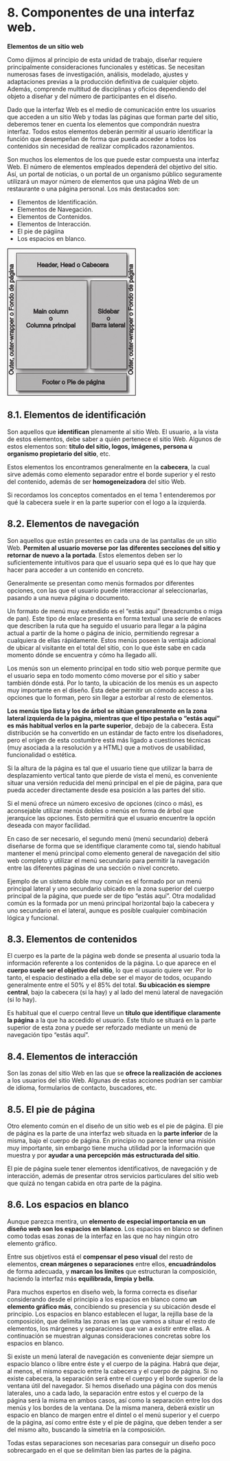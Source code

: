 # 8. Componentes de una interfaz web.

**Elementos de un sitio web**

Como dijimos al principio de esta unidad de trabajo, diseñar requiere principalmente consideraciones funcionales y estéticas. Se necesitan numerosas fases de investigación, análisis, modelado, ajustes y adaptaciones previas a la producción definitiva de cualquier objeto. Además, comprende multitud de disciplinas y oficios dependiendo del objeto a diseñar y del número de participantes en el diseño.

Dado que la interfaz Web es el medio de comunicación entre los usuarios que acceden a un sitio Web y todas las páginas que forman parte del sitio, deberemos tener en cuenta los elementos que compondrán nuestra interfaz. Todos estos elementos deberán permitir al usuario identificar la función que desempeñan de forma que pueda acceder a todos los contenidos sin necesidad de realizar complicados razonamientos.

Son muchos los elementos de los que puede estar compuesta una interfaz Web. El número de elementos empleados dependerá del objetivo del sitio. Así, un portal de noticias, o un portal de un organismo público seguramente utilizará un mayor número de elementos que una página Web de un restaurante o una página personal. Los más destacados son:

- Elementos de Identificación.
- Elementos de Navegación.
- Elementos de Contenidos.
- Elementos de Interacción.
- El pie de págiina
- Los espacios en blanco.

![Elementos Web](img/08_01_ElementosWeb.png)

## 8.1. Elementos de identificación

Son aquellos que **identifican** plenamente al sitio Web. El usuario, a la vista de estos elementos, debe saber a quién pertenece el sitio Web. Algunos de estos elementos son: **título del sitio, logos, imágenes, persona u organismo propietario del sitio**, etc.

Estos elementos los encontramos generalmente en la **cabecera**, la cual sirve además como elemento separador entre el borde superior y el resto del contenido, además de ser **homogeneizadora** del sitio Web.

Si recordamos los conceptos comentados en el tema 1 entenderemos por qué la cabecera suele ir en la parte superior con el logo a la izquierda.

## 8.2. Elementos de navegación
Son aquellos que están presentes en cada una de las pantallas de un sitio Web. **Permiten al usuario moverse por las diferentes secciones del sitio y retornar de nuevo a la portada**. Estos elementos deben ser lo suficientemente intuitivos para que el usuario sepa qué es lo que hay que hacer para acceder a un contenido en concreto.

Generalmente se presentan como menús formados por diferentes opciones, con las que el usuario puede interaccionar al seleccionarlas, pasando a una nueva página o documento.

Un formato de menú muy extendido es el “estás aquí” (breadcrumbs o miga de pan). Este tipo de enlace presenta en forma textual una serie de enlaces que describen la ruta que ha seguido el usuario para llegar a la página actual a partir de la home o página de inicio, permitiendo regresar a cualquiera de ellas rápidamente. Estos menús poseen la ventaja adicional de ubicar al visitante en el total del sitio, con lo que éste sabe en cada momento dónde se encuentra y cómo ha llegado allí.

Los menús son un elemento principal en todo sitio web porque permite que el usuario sepa en todo momento cómo moverse por el sitio y saber también dónde está. Por lo tanto, la ubicación de los menús es un aspecto muy importante en el diseño. Ésta debe permitir un cómodo acceso a las opciones que lo forman, pero sin llegar a estorbar al resto de elementos.

**Los menús tipo lista y los de árbol se sitúan generalmente en la zona lateral izquierda de la página, mientras que el tipo pestaña o “estás aquí” es más habitual verlos en la parte superior**, debajo de la cabecera. Esta distribución se ha convertido en un estándar de facto entre los diseñadores, pero el origen de esta costumbre está más ligado a cuestiones técnicas (muy asociada a la resolución y a HTML) que a motivos de usabilidad, funcionalidad o estética.

Si la altura de la página es tal que el usuario tiene que utilizar la barra de desplazamiento vertical tanto que pierde de vista el menú, es conveniente situar una versión reducida del menú principal en el pie de página, para que pueda acceder directamente desde esa posición a las partes del sitio.

Si el menú ofrece un número excesivo de opciones (cinco o más), es aconsejable utilizar menús dobles o menús en forma de árbol que jerarquice las opciones. Esto permitirá que el usuario encuentre la opción deseada con mayor facilidad.

En caso de ser necesario, el segundo menú (menú secundario) deberá diseñarse de forma que se identifique claramente como tal, siendo habitual mantener el menú principal como elemento general de navegación del sitio web completo y utilizar el menú secundario para permitir la navegación entre las diferentes páginas de una sección o nivel concreto.

Ejemplo de un sistema doble muy común es el formado por un menú principal lateral y uno secundario ubicado en la zona superior del cuerpo principal de la página, que puede ser de tipo “estás aquí”. Otra modalidad común es la formada por un menú principal horizontal bajo la cabecera y uno secundario en el lateral, aunque es posible cualquier combinación lógica y funcional.

## 8.3. Elementos de contenidos

El cuerpo es la parte de la página web donde se presenta al usuario toda la información referente a los contenidos de la página. Lo que aparece en el **cuerpo suele ser el objetivo del sitio**, lo que el usuario quiere ver. Por lo tanto, el espacio destinado a ella debe ser el mayor de todos, ocupando generalmente entre el 50% y el 85% del total. **Su ubicación es siempre central**, bajo la cabecera (si la hay) y al lado del menú lateral de navegación (si lo hay).

Es habitual que el cuerpo central lleve un **título que identifique claramente la página** a la que ha accedido el usuario. Este título se situará en la parte superior de esta zona y puede ser reforzado mediante un menú de navegación tipo “estás aquí”.

## 8.4. Elementos de interacción

Son las zonas del sitio Web en las que se **ofrece la realización de acciones** a los usuarios del sitio Web. Algunas de estas acciones podrían ser cambiar de idioma, formularios de contacto, buscadores, etc.

## 8.5. El pie de página

Otro elemento común en el diseño de un sitio web es el pie de página. El pie de página es la parte de una interfaz web situada en la **parte inferior** de la misma, bajo el cuerpo de página. En principio no parece tener una misión muy importante, sin embargo tiene mucha utilidad por la información que muestra y por **ayudar a una percepción más estructurada del sitio**.

El pie de página suele tener elementos identificativos, de navegación y de interacción, además de presentar otros servicios particulares del sitio web que quizá no tengan cabida en otra parte de la página.

## 8.6. Los espacios en blanco
Aunque parezca mentira, un **elemento de especial importancia en un diseño web son los espacios en blanco**. Los espacios en blanco se definen como todas esas zonas de la interfaz en las que no hay ningún otro elemento gráfico.

Entre sus objetivos está el **compensar el peso visual** del resto de elementos, **crean márgenes o separaciones** entre ellos, **encuadrándolos** de forma adecuada, y **marcan los límites** que estructuran la composición, haciendo la interfaz más **equilibrada, limpia y bella**.

Para muchos expertos en diseño web, la forma correcta es diseñar considerando desde el principio a los espacios en blanco como **un elemento gráfico más**, concibiendo su presencia y su ubicación desde el principio. Los espacios en blanco establecen el lugar, la rejilla base de la composición, que delimita las zonas en las que vamos a situar el resto de elementos, los márgenes y separaciones que van a existir entre ellas. A continuación se muestran algunas consideraciones concretas sobre los espacios en blanco.

Si existe un menú lateral de navegación es conveniente dejar siempre un espacio blanco o libre entre éste y el cuerpo de la página. Habrá que dejar, al menos, el mismo espacio entre la cabecera y el cuerpo de página. Si no existe cabecera, la separación será entre el cuerpo y el borde superior de la ventana útil del navegador. Si hemos diseñado una página con dos menús laterales, uno a cada lado, la separación entre estos y el cuerpo de la página será la misma en ambos casos, así como la separación entre los dos menús y los bordes de la ventana. De la misma manera, deberá existir un espacio en blanco de margen entre el dintel o el menú superior y el cuerpo de la página, así como entre éste y el pie de página, que deben tender a ser del mismo alto, buscando la simetría en la composición.

Todas estas separaciones son necesarias para conseguir un diseño poco sobrecargado en el que se delimitan bien las partes de la página.